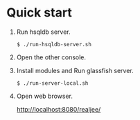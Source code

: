 Quick start
===

1. Run hsqldb server.

	```
	$ ./run-hsqldb-server.sh
	```

1. Open the other console.

1. Install modules and Run glassfish server.

	```
	$ ./run-server-local.sh
	```
	
1. Open web browser.


	[http://localhost:8080/realjee/](http://localhost:8080/realjee/)
	


